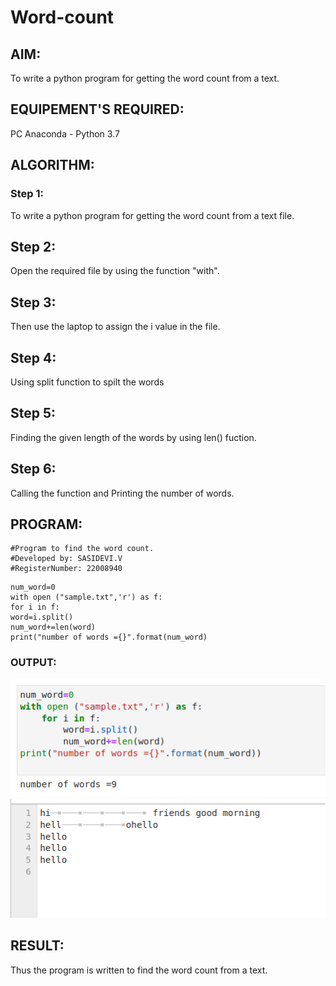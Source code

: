 # Word-count
## AIM:
To write a python program for getting the word count from a text.
## EQUIPEMENT'S REQUIRED: 
PC
Anaconda - Python 3.7
## ALGORITHM: 
### Step 1:
To write a python program for getting the word count from a text file.
## Step 2:
Open the required file by using the function "with".
## Step 3:
Then use the laptop to assign the i value in the file.
## Step 4:
Using split function to spilt the words
## Step 5:
Finding the given length of the words by using len() fuction.
## Step 6:
Calling the function and Printing the number of words. 

## PROGRAM:
```
#Program to find the word count.
#Developed by: SASIDEVI.V
#RegisterNumber: 22008940
```
```
num_word=0
with open ("sample.txt",'r') as f:
for i in f:
word=i.split()
num_word+=len(word)
print("number of words ={}".format(num_word)
```



### OUTPUT:
![](/output.png)
![](/file.png)


## RESULT:
Thus the program is written to find the word count from a text.
